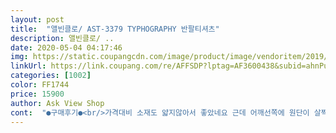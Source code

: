 ```yaml
---
layout: post 
title:  "앨빈클로/ AST-3379 TYPHOGRAPHY 반팔티셔츠" 
description: 앨빈클로/ ..
date: 2020-05-04 04:17:46 
img: https://static.coupangcdn.com/image/product/image/vendoritem/2019/07/15/4856496477/f99103fa-2d4c-456a-9524-51169c96a5f6.jpg 
linkUrl: https://link.coupang.com/re/AFFSDP?lptag=AF3600438&subid=ahnPublicAsk&pageKey=99403055&itemId=307610467&vendorItemId=4856496396&traceid=V0-113-9a1838a5413842aa 
categories: [1002] 
color: FF1744 
price: 15900 
author: Ask View Shop 
cont:  "●구매후기●<br/>가격대비 소재도 얇지않아서 좋았네요 근데 어깨선쪽에 원단이 살짝 찢어져서 왔더라구요 반품하기 귀챦아서 그냥 입었네요ㅠㅠ  상품이 좋은거같아서 방금전에 화이트 블랙 하나씩 더 구입했습니다 이번엔 하자엾는 상품으로 부탁드리겠습니다 대박나시구요 수고하세염~~^^<br/>겨가 좀 껴서 불편합니다.<br/><br/>구매전 사진을 봐서 좀 짧겠구나 예상은 했는데 예상보다 더 짧습니다.<br/><br/>디자인도 심플해서 굿굿  이예요.<br/><br/>이 옷은 키보단 몸무게에 더 마춰야 할 것 같습니다.<br/><br/>이 옷은 품이 좁아 기장이 생각보다 길어보이고 또 실제로 깁니다.<br/><br/>입으면 그 신장개업하는 가게 앞에 있는 바람에 춤추는 인형처럼 허리가 길어 보입니다.<br/><br/>자수는 무난하고 색상도 사진과 같습니다.<br/><br/>질도너무좋고 사이즈 괜찮아용 105 입으시는 분은 좀 타이트할듯하네욤.<br/><br/>키178 몸무게70 L사이즈 운동중<br/>팔이 짧습니다.<br/><br/>" 
---
```

